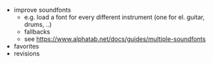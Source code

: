 - improve soundfonts
  - e.g. load a font for every different instrument
    (one for el. guitar, drums, ..)
  - fallbacks
  - see <https://www.alphatab.net/docs/guides/multiple-soundfonts>
- favorites
- revisions
